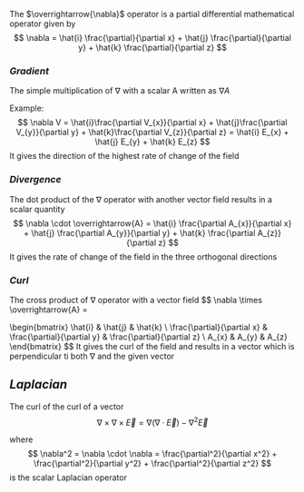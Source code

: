 The $\overrightarrow{\nabla}$ operator is a partial differential mathematical operator given by
$$
\nabla = \hat{i} \frac{\partial}{\partial x} + \hat{j} \frac{\partial}{\partial y} + \hat{k} \frac{\partial}{\partial z} 
$$
### *Gradient*
The simple multiplication of $\nabla$ with a scalar  A written as $\nabla A$ 

Example: 
$$
\nabla V = \hat{i}\frac{\partial V_{x}}{\partial x} + \hat{j}\frac{\partial V_{y}}{\partial y} + \hat{k}\frac{\partial V_{z}}{\partial z} = \hat{i} E_{x} + \hat{j} E_{y} + \hat{k} E_{z}
$$
It gives the direction of the highest rate of change of the field
### *Divergence*
The dot product of the $\nabla$ operator with another vector field results in a scalar quantity
$$
\nabla \cdot \overrightarrow{A} = \hat{i} \frac{\partial A_{x}}{\partial x} + \hat{j} \frac{\partial A_{y}}{\partial y} + \hat{k} \frac{\partial A_{z}}{\partial z}
$$
It gives the rate of change of the field in the three orthogonal directions

### *Curl*
The cross product of $\nabla$ operator with a vector field 
$$
\nabla \times \overrightarrow{A} =

\begin{bmatrix}
 \hat{i} & \hat{j}  & \hat{k} \\
 \frac{\partial}{\partial x} & \frac{\partial}{\partial y} & \frac{\partial}{\partial z} \\
 A_{x} & A_{y} & A_{z} 
\end{bmatrix}
$$
It gives the curl of the field and results in a vector which is perpendicular ti both $\nabla$ and the given vector

## *Laplacian*
The curl of the curl of a vector
$$
\nabla \times \nabla \times \overrightarrow{E} = \nabla (\nabla \cdot \overrightarrow{E}) - \nabla^2 \overrightarrow{E}
$$

where 
$$
\nabla^2 = \nabla \cdot \nabla = \frac{\partial^2}{\partial x^2} + \frac{\partial^2}{\partial y^2} + \frac{\partial^2}{\partial z^2}
$$ is the scalar Laplacian operator